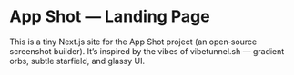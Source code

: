 # App Shot — Landing Page

This is a tiny Next.js site for the App Shot project (an open‑source screenshot builder). It’s inspired by the vibes of vibetunnel.sh — gradient orbs, subtle starfield, and glassy UI.
